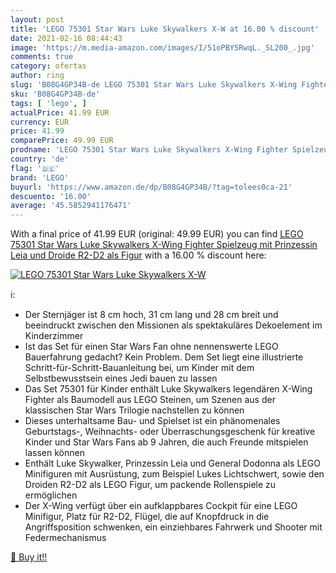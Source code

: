 ```yaml
---
layout: post
title: 'LEGO 75301 Star Wars Luke Skywalkers X-W at 16.00 % discount'
date: 2021-02-16 08:44:43
image: 'https://m.media-amazon.com/images/I/51oPBY5RwqL._SL200_.jpg'
comments: true
category: ofertas
author: ring
slug: 'B08G4GP34B-de LEGO 75301 Star Wars Luke Skywalkers X-Wing Fighter...'
sku: 'B08G4GP34B-de'
tags: [ 'lego', ]
actualPrice: 41.99 EUR
currency: EUR
price: 41.99
comparePrice: 49.99 EUR
prodname: 'LEGO 75301 Star Wars Luke Skywalkers X-Wing Fighter Spielzeug mit Prinzessin Leia und Droide R2-D2 als Figur'
country: 'de'
flag: '🇩🇪'
brand: 'LEGO'
buyurl: 'https://www.amazon.de/dp/B08G4GP34B/?tag=tolees0ca-21'
descuento: '16.00'
average: '45.5852941176471'
---
```


With a final price of 41.99 EUR (original: 49.99 EUR) you can find [LEGO 75301 Star Wars Luke Skywalkers X-Wing Fighter Spielzeug mit Prinzessin Leia und Droide R2-D2 als Figur](https://www.amazon.de/dp/B08G4GP34B/?tag=tolees0ca-21) with a  16.00 % discount here:

[![LEGO 75301 Star Wars Luke Skywalkers X-W](https://m.media-amazon.com/images/I/51oPBY5RwqL._SL200_.jpg)](https://www.amazon.de/dp/B08G4GP34B/?tag=tolees0ca-21)

ℹ️:

- Der Sternjäger ist 8 cm hoch, 31 cm lang und 28 cm breit und beeindruckt zwischen den Missionen als spektakuläres Dekoelement im Kinderzimmer
- Ist das Set für einen Star Wars Fan ohne nennenswerte LEGO Bauerfahrung gedacht? Kein Problem. Dem Set liegt eine illustrierte Schritt-für-Schritt-Bauanleitung bei, um Kinder mit dem Selbstbewusstsein eines Jedi bauen zu lassen
- Das Set 75301 für Kinder enthält Luke Skywalkers legendären X-Wing Fighter als Baumodell aus LEGO Steinen, um Szenen aus der klassischen Star Wars Trilogie nachstellen zu können
- Dieses unterhaltsame Bau- und Spielset ist ein phänomenales Geburtstags-, Weihnachts- oder Überraschungsgeschenk für kreative Kinder und Star Wars Fans ab 9 Jahren, die auch Freunde mitspielen lassen können
- Enthält Luke Skywalker, Prinzessin Leia und General Dodonna als LEGO Minifiguren mit Ausrüstung, zum Beispiel Lukes Lichtschwert, sowie den Droiden R2-D2 als LEGO Figur, um packende Rollenspiele zu ermöglichen
- Der X-Wing verfügt über ein aufklappbares Cockpit für eine LEGO Minifigur, Platz für R2-D2, Flügel, die auf Knopfdruck in die Angriffsposition schwenken, ein einziehbares Fahrwerk und Shooter mit Federmechanismus

[🛒 Buy it!!](https://www.amazon.de/dp/B08G4GP34B/?tag=tolees0ca-21)

